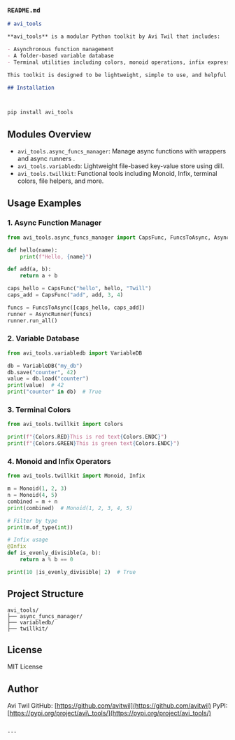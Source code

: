 
### `README.md`

````markdown
# avi_tools

**avi_tools** is a modular Python toolkit by Avi Twil that includes:

- Asynchronous function management
- A folder-based variable database
- Terminal utilities including colors, monoid operations, infix expressions, and file helpers

This toolkit is designed to be lightweight, simple to use, and helpful for scripting, automation, and educational purposes.

## Installation



pip install avi_tools
````

## Modules Overview

* `avi_tools.async_funcs_manager`: Manage async functions with wrappers and async runners .
* `avi_tools.variabledb`: Lightweight file-based key-value store using dill.
* `avi_tools.twillkit`: Functional tools including Monoid, Infix, terminal colors, file helpers, and more.

## Usage Examples

### 1. Async Function Manager

```python
from avi_tools.async_funcs_manager import CapsFunc, FuncsToAsync, AsyncRunner

def hello(name):
    print(f"Hello, {name}")

def add(a, b):
    return a + b

caps_hello = CapsFunc("hello", hello, "Twill")
caps_add = CapsFunc("add", add, 3, 4)

funcs = FuncsToAsync([caps_hello, caps_add])
runner = AsyncRunner(funcs)
runner.run_all()
```

### 2. Variable Database

```python
from avi_tools.variabledb import VariableDB

db = VariableDB("my_db")
db.save("counter", 42)
value = db.load("counter")
print(value)  # 42
print("counter" in db)  # True
```

### 3. Terminal Colors

```python
from avi_tools.twillkit import Colors

print(f"{Colors.RED}This is red text{Colors.ENDC}")
print(f"{Colors.GREEN}This is green text{Colors.ENDC}")
```

### 4. Monoid and Infix Operators

```python
from avi_tools.twillkit import Monoid, Infix

m = Monoid(1, 2, 3)
n = Monoid(4, 5)
combined = m + n
print(combined)  # Monoid(1, 2, 3, 4, 5)

# Filter by type
print(m.of_type(int))

# Infix usage
@Infix
def is_evenly_divisible(a, b):
    return a % b == 0

print(10 |is_evenly_divisible| 2)  # True
```

## Project Structure

```
avi_tools/
├── async_funcs_manager/
├── variabledb/
├── twillkit/
```

## License

MIT License

## Author

Avi Twil
GitHub: [https://github.com/avitwil](https://github.com/avitwil)
PyPI: [https://pypi.org/project/avi\_tools/](https://pypi.org/project/avi_tools/)

```

---







